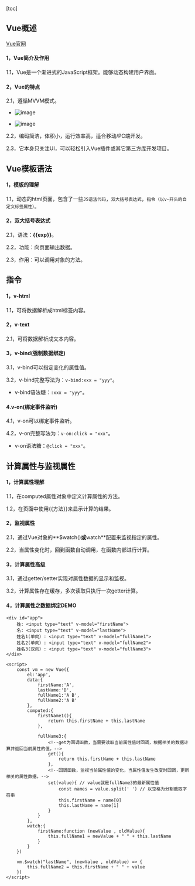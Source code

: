 [toc]

## Vue概述

[Vue官网](https://cn.vuejs.org/)

#### 1，Vue简介及作用

1.1，Vue是一个渐进式的JavaScript框架。能够动态构建用户界面。

#### 2，Vue的特点

2.1，遵循MVVM模式。

- ![image](https://upload-images.jianshu.io/upload_images/13877849-b4bb9dec8cac3164.jpg?imageMogr2/auto-orient/strip|imageView2/2/w/685/format/webp)

- ![image](https://img2020.cnblogs.com/blog/1675628/202004/1675628-20200402114547507-1864982578.png)

2.2，编码简洁，体积小，运行效率高，适合移动/PC端开发。

2.3，它本身只关注UI，可以轻松引入Vue插件或其它第三方库开发项目。

## Vue模板语法

#### 1，模板的理解

1.1，动态的html页面，包含了一些`JS语法代码`，`双大括号表达式`，`指令（以v-开头的自定义标签属性）`。

#### 2，双大括号表达式

2.1，语法：**{{exp}}**。

2.2，功能：向页面输出数据。

2.3，作用：可以调用对象的方法。

## 指令

#### 1，v-html

1.1，可将数据解析成html标签内容。

#### 2，v-text

2.1，可将数据解析成文本内容。

#### 3，v-bind(强制数据绑定)

3.1，v-bind可以指定变化的属性值。

3.2，v-bind完整写法为：`v-bind:xxx = "yyy"`。

- v-bind语法糖：`:xxx = "yyy"`。

#### 4.v-on(绑定事件监听)

4.1，v-on可以绑定事件监听。

4.2，v-on完整写法为：`v-on:click = "xxx"`。

- v-on语法糖：`@click = "xxx"`。

## 计算属性与监视属性

#### 1，计算属性理解

1.1，在computed属性对象中定义计算属性的方法。

1.2，在页面中使用{{方法}}来显示计算的结果。

#### 2，监视属性

2.1，通过Vue对象的**$watch()**或**watch**配置来监视指定的属性。

2.2，当属性变化时，回到函数自动调用，在函数内部进行计算。

#### 3，计算属性高级

3.1，通过getter/setter实现对属性数据的显示和监视。

3.2，计算属性存在缓存，多次读取只执行一次getter计算。

#### 4，计算属性之数据绑定DEMO

```
<div id="app">
    姓: <input type="text" v-model="firstName">
    名: <input type="text" v-model="lastName">
    姓名1(单向）: <input type="text" v-model="fullName1">
    姓名2(单向）: <input type="text" v-model="fullName2">
    姓名3(双向）: <input type="text" v-model="fullName3">
</div>

<script>
    const vm = new Vue({
        el:'app',
        data:{
            firstName:'A',
            lastName:'B',
            fullName1:'A B',
            fullName2:'A B'
        },
        computed:{
            firstName1(){
                return this.firstName + this.lastName
            },
            
            fullName3:{
                <!--get为回调函数，当需要读取当前属性值时回调，根据相关的数据计算并返回当前属性的值。-->
                get(){
                    return this.firstName + this.lastName 
                },
                <!--回调函数，监视当前属性值的变化，当属性值发生改变时回调，更新相关的属性数据。-->
                set(value){ // value就是fullName3的最新属性值
                    const names = value.split(' ') // 以空格为分割截取字符串
                    this.firstName = name[0]
                    this.lastName = name[1]
                }
            }
        },
        watch:{
            firstName:function (newValue , oldValue){
                this.fullName1 = newValue + " " + this.lastName
            }
        }
    })
    
    vm.$watch("lastName", (newValue , oldValue) => {
        this.fullName2 = this.firstName + " " + value
    })
</script>
```